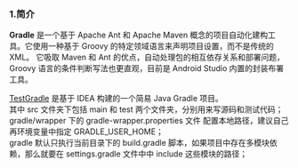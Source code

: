### 1.简介
**Gradle** 是一个基于 Apache Ant 和 Apache Maven 概念的项目自动化建构工具。它使用一种基于 Groovy 的特定领域语言来声明项目设置，而不是传统的XML。
它吸取 Maven 和 Ant 的优点，自动处理包的相互依存关系和部署问题，Groovy 语言的条件判断写法也更直观，目前是 Android Studio 内置的封装布署工具。

[TestGradle](../Code/TestGradle) 是基于 IDEA 构建的一个简易 Java Gradle 项目。  
其中 src 文件夹下包括 main 和 test 两个文件夹，分别用来写源码和测试代码；  
gradle/wrapper 下的 gradle-wrapper.properties 文件 配置本地路径，建议自己再环境变量中指定 GRADLE_USER_HOME；  
gradle 默认只执行当前目录下的 build.gradle 脚本，如果项目中存在多模块依赖，那么就要在 settings.gradle 文件中中 include 这些模块的路径；
